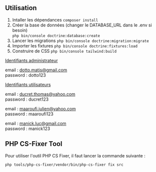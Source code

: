 ## Utilisation

1. Intaller les dépendances `composer install`
2. Créer la base de données (changer le DATABASE_URL dans le .env si besoin)  
   `php bin/console doctrine:database:create`
3. Lancer les migrations `php bin/console doctrine:migration:migrate`
4. Importer les fixtures `php bin/console doctrine:fixtures:load`
5. Construire de CSS `php bin/console tailwind:build`

<u>Identifiants administrateur</u>

email : dotto.matis@gmail.com  
password : dotto123


<u>Identifiants utilisateurs</u>

email : ducret.thomas@yahoo.com  
password : ducret123

email : maaroufi.julien@yahoo.com  
password : maaroufi123

email : manick.luc@gmail.com  
password : manick123


## PHP CS-Fixer Tool

Pour utiliser l'outil PHP CS Fixer, il faut lancer la commande suivante : 

`php tools/php-cs-fixer/vendor/bin/php-cs-fixer fix src`
